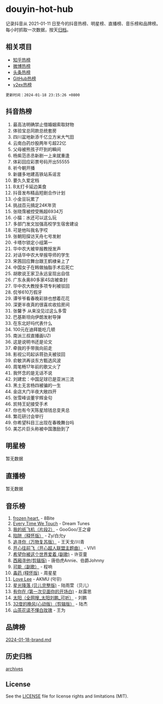 # douyin-hot-hub

记录抖音从 2021-01-11 日至今的抖音热榜、明星榜、直播榜、音乐榜和品牌榜。每小时抓取一次数据，按天[归档](archives)。

## 相关项目

- [知乎热榜](https://github.com/lonnyzhang423/zhihu-hot-hub)
- [微博热榜](https://github.com/lonnyzhang423/weibo-hot-hub)
- [头条热榜](https://github.com/lonnyzhang423/toutiao-hot-hub)
- [GitHub热榜](https://github.com/lonnyzhang423/github-hot-hub)
- [v2ex热榜](https://github.com/lonnyzhang423/v2ex-hot-hub)


`更新时间：2024-01-18 23:15:26 +0800`

## 抖音热榜

1. 最高法明确禁止借婚姻索取财物
1. 体验宝总同款总统套房
1. 四川盆地新添千亿立方米大气田
1. 云南白药炒股两年亏超22亿
1. 父母被熊孩子吓到的瞬间
1. 杨紫范丞丞新剧一上来就重逢
1. 体彩回应彩票号码开出55555
1. 祈今朝开播
1. 新疆多地建高铁站系谣言
1. 要久久爱定档
1. B太打卡延边美食
1. 抖音发布精品短剧合作计划
1. 小金豆玩累了
1. 挑战百元搞定24K年货
1. 张晓霈被控受贿超6934万
1. 小猫：水还可以这么玩
1. 多部门发文加强高校学生宿舍建设
1. 可是他叫我名字哎
1. 张朝阳探访天舟七号发射
1. 卡塔尔锁定小组第一
1. 华中农大被举报教授发声
1. 对话华中农大举报导师的学生
1. 宋茜回应舞台跟王鹤棣亲上了
1. 中国女子在韩做抽脂手术后死亡
1. 胡歌说王家卫永远呈现出自信
1. 广东永奥80多家4S店被查封
1. 华中农大教授多项专利被驳回
1. 侃爷610万假牙
1. 谭爷爷看春晚彩排也想着花花
1. 深更半夜真的很喜欢收拾房间
1. 张馨予 从来没见过这么多雪
1. 巴基斯坦向伊朗发射导弹
1. 在东北好吗代表什么
1. 100元在迪拜能吃几顿
1. 南派三叔直播画UZI
1. 这是说明书还是论文
1. 牵我的手带我向前走
1. 影视公司起诉蒋劲夫被驳回
1. 俞敏洪再谈东方甄选风波
1. 周笔畅17年前的歌又火了
1. 我怀念的是无话不说
1. 刘建宏：中国足球已是亚洲三流
1. 黑土无言杨四被骗的一生
1. 金店大门半夜大敞四开
1. 张雪峰谈董宇辉金句
1. 凯特王妃接受手术
1. 你也有今天陈星旭钱总变夹总
1. 繁花研讨会举行
1. 你希望科目三出现在春晚舞台吗
1. 美芯片巨头称被中国激励到了

## 明星榜

暂无数据

## 直播榜

暂无数据

## 音乐榜

1. [frozen heart.](https://sf86-cdn-tos.douyinstatic.com/obj/tos-cn-ve-2774/oIIWJfyjIACZA9zQMtnJ6hQQhFC4vhCupoRBsO) - 8Bite
1. [Every Time We Touch](https://sf86-cdn-tos.douyinstatic.com/obj/tos-cn-ve-2774/ogN6lUKQeBBfEVhIOMikG1CcJjugxk1tztZyhP) - Dream Tunes
1. [我的纸飞机（片段2）](https://sf3-cdn-tos.douyinstatic.com/obj/tos-cn-ve-2774/oM2ZrKcg2CD5AeRB2gkeXOFB1IxAGJdZPazYHf) - GooGoo/王之睿
1. [陷阱（释怀版）](https://sf86-cdn-tos.douyinstatic.com/obj/tos-cn-ve-2774/oE8C21LeZrzKLDFfQYgMzx4GAIHageG5IzayY7) - Zy/白允y
1. [追寻你（万物复苏版）](https://sf3-cdn-tos.douyinstatic.com/obj/tos-cn-ve-2774/oYeAZJsbjIDit9APmBg8u6uDUQnHmoCf3gbo74) - 王天戈/川青
1. [开心往前飞（开心超人联盟主题曲）](https://sf86-cdn-tos.douyinstatic.com/obj/tos-cn-ve-2774/9d8fb7c82cf1421fb93a9fe925275e0a) - VIVI
1. [希望你被这个世界爱着 (副歌)](https://sf3-cdn-tos.douyinstatic.com/obj/tos-cn-ve-2774/oUHCmWQfZlE3QQBKBeD8rCFLpJzPgCpImhsxMt) - 许亚童
1. [西厢寻他(剪辑版)](https://sf86-cdn-tos.douyinstatic.com/obj/tos-cn-ve-2774/oUsAVfAQKlRNxEv5qxvIB8o5qmIWUcXbzJKJhw) - 唐伯虎Annie、伯爵Johnny
1. [可能（副歌）](https://sf86-cdn-tos.douyinstatic.com/obj/tos-cn-ve-2774/cde1731888894259b333569393c2fb51) - 程响
1. [毒药 (释怀版)](https://sf3-cdn-tos.douyinstatic.com/obj/tos-cn-ve-2774/oYILMEAzspdZBIzy4frJNB8ZHPHWAhiwowd4Ad) - 周星星
1. [Love Lee](https://sf86-cdn-tos.douyinstatic.com/obj/tos-cn-ve-2774/o05GbkJGbCBTdDnMtB0fwOYgkeZp23vrWQDQBS) - AKMU (악뮤)
1. [星光降落 (贝儿完整版)](https://sf86-cdn-tos.douyinstatic.com/obj/tos-cn-ve-2774/okwB9hAwyAtsFFkFBzAX1hOOfQuIoMNs0W2Mwr) - 陆雨萱（贝儿）
1. [有你在 (第一次见面你的开场白)](https://sf3-cdn-tos.douyinstatic.com/obj/tos-cn-ve-2774/oAthrQ3ClJBfI57uBoFEgNDYtNCZ0TSYQQfxQ0) - 赵露思
1. [太阳（全网搜_太阳刘鹏_可听）](https://sf3-cdn-tos.douyinstatic.com/obj/tos-cn-ve-2774/ogWbyIQnlBFImVbeDocRdCIYtBHlbJXgfZMvgz) - 刘鹏
1. [32度的晚风(心动版）（剪辑版）](https://sf3-cdn-tos.douyinstatic.com/obj/tos-cn-ve-2774/owNyabsyWdzUulxhoJfK8IBXgp0UMQAHpvGh2B) - 陆杰
1. [山茶花读不懂白玫瑰](https://sf86-cdn-tos.douyinstatic.com/obj/tos-cn-ve-2774/osfn8B7DktrRHEPJgPCfDbw7QDQEkwC16BxZg9) - 王为

## 品牌榜

[2024-01-18-brand.md](archives/2024-01-18-brand.md)

## 历史归档

[archives](archives)

## License

See the [LICENSE](LICENSE) file for license rights and limitations (MIT).
